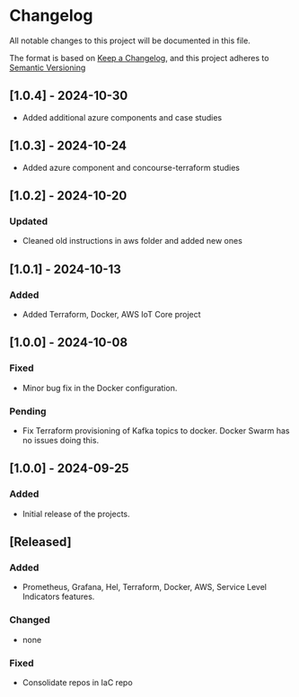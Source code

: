 # Changelog

All notable changes to this project will be documented in this file.

The format is based on [Keep a Changelog](https://keepachangelog.com/en/1.0.0/), and this project adheres to [Semantic Versioning](https://semver.org/spec/v2.0.0.html)
## [1.0.4] - 2024-10-30
- Added additional azure components and case studies

## [1.0.3] - 2024-10-24
- Added azure component and concourse-terraform studies

## [1.0.2] - 2024-10-20
### Updated
- Cleaned old instructions in aws folder and added new ones

## [1.0.1] - 2024-10-13
### Added
- Added Terraform, Docker, AWS IoT Core project

## [1.0.0] - 2024-10-08
### Fixed
- Minor bug fix in the Docker configuration.

### Pending
- Fix Terraform provisioning of Kafka topics to docker. Docker Swarm has no issues doing this.

## [1.0.0] - 2024-09-25
### Added
- Initial release of the projects.

## [Released]
### Added
- Prometheus, Grafana, Hel, Terraform, Docker, AWS, Service Level Indicators features.

### Changed
- none

### Fixed
- Consolidate repos in IaC repo

